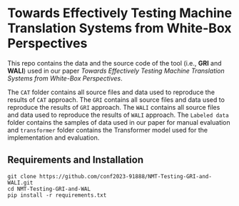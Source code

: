 # Towards Effectively Testing Machine Translation Systems from White-Box Perspectives

This repo contains the data and the source code of  the tool (i.e., **GRI** and **WALI**) used in our paper *Towards Effectively Testing Machine Translation Systems from White-Box Perspectives*. 

The `CAT` folder contains all source files and data used to reproduce the results of `CAT` approach. The `GRI` contains all source files and data used to reproduce the results of `GRI` approach. The `WALI` contains all source files and data used to reproduce the results of `WALI` approach. The `Labeled data` folder contains the samples of data used in our paper for manual evaluation and `transformer` folder contains the Transformer model used for the implementation and evaluation. 

## Requirements and Installation
```
git clone https://github.com/conf2023-91888/NMT-Testing-GRI-and-WALI.git
cd NMT-Testing-GRI-and-WAL
pip install -r requirements.txt

```

